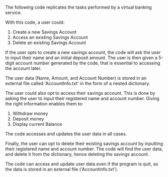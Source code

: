 The following code replicates the tasks performed by a virtual banking service.

With this code, a user could:

1. Create a new Savings Account
2. Access an existing Savings Account
3. Delete an existing Savings Account

If the user opts to create a new savings account, the code will ask the user to input their name and an initial deposit amount. The user is then given a 5-digit account number generated by the code, that is essential to accessing the account later.

The user data (Name, Amount, and Account Number) is stored in an external file called 'AccountInfo.txt' in the form of a nested dictionary.

The user could also opt to access their savings account. This is done by asking the user to input their registered name and account number. Giving the right information enables them to:

1. Withdraw money
2. Deposit money
3. Display current Balance

The code accesses and updates the user data in all cases.

Finally, the user can opt to delete their existing savings account by inputting their registered name and account number. The code will find the user data, and delete it from the dictionary, hence deleting the savings account.

The code can access and update user data even if the program is quit, as the data is stored in an external file ('AccountInfo.txt').
